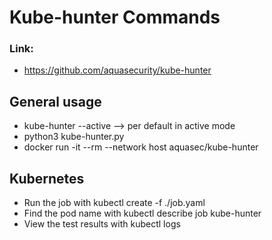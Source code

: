 # Kube-hunter Commands

### Link:
- https://github.com/aquasecurity/kube-hunter

## General usage
- kube-hunter --active --> per default in active mode
- python3 kube-hunter.py
- docker run -it --rm --network host aquasec/kube-hunter

## Kubernetes
- Run the job with kubectl create -f ./job.yaml
- Find the pod name with kubectl describe job kube-hunter
- View the test results with kubectl logs <pod name>
